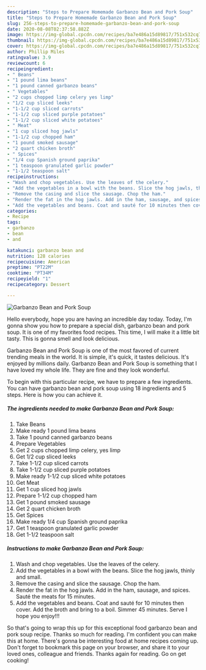 ```yaml
---
description: "Steps to Prepare Homemade Garbanzo Bean and Pork Soup"
title: "Steps to Prepare Homemade Garbanzo Bean and Pork Soup"
slug: 256-steps-to-prepare-homemade-garbanzo-bean-and-pork-soup
date: 2020-08-08T02:37:58.882Z
image: https://img-global.cpcdn.com/recipes/ba7e486a15d89817/751x532cq70/garbanzo-bean-and-pork-soup-recipe-main-photo.jpg
thumbnail: https://img-global.cpcdn.com/recipes/ba7e486a15d89817/751x532cq70/garbanzo-bean-and-pork-soup-recipe-main-photo.jpg
cover: https://img-global.cpcdn.com/recipes/ba7e486a15d89817/751x532cq70/garbanzo-bean-and-pork-soup-recipe-main-photo.jpg
author: Phillip Miles
ratingvalue: 3.9
reviewcount: 6
recipeingredient:
- " Beans"
- "1 pound lima beans"
- "1 pound canned garbanzo beans"
- " Vegetables"
- "2 cups chopped limp celery yes limp"
- "1/2 cup sliced leeks"
- "1-1/2 cup sliced carrots"
- "1-1/2 cup sliced purple potatoes"
- "1-1/2 cup sliced white potatoes"
- " Meat"
- "1 cup sliced hog jawls"
- "1-1/2 cup chopped ham"
- "1 pound smoked sausage"
- "2 quart chicken broth"
- " Spices"
- "1/4 cup Spanish ground paprika"
- "1 teaspoon granulated garlic powder"
- "1-1/2 teaspoon salt"
recipeinstructions:
- "Wash and chop vegetables. Use the leaves of the celery."
- "Add the vegetables in a bowl with the beans. Slice the hog jawls, thinly and small."
- "Remove the casing and slice the sausage. Chop the ham."
- "Render the fat in the hog jawls. Add in the ham, sausage, and spices. Sauté the meats for 15 minutes."
- "Add the vegetables and beans. Coat and sauté for 10 minutes then cover. Add the broth and bring to a boil. Simmer 45 minutes. Serve I hope you enjoy!!!"
categories:
- Recipe
tags:
- garbanzo
- bean
- and

katakunci: garbanzo bean and 
nutrition: 128 calories
recipecuisine: American
preptime: "PT22M"
cooktime: "PT34M"
recipeyield: "1"
recipecategory: Dessert

---
```



![Garbanzo Bean and Pork Soup](https://img-global.cpcdn.com/recipes/ba7e486a15d89817/751x532cq70/garbanzo-bean-and-pork-soup-recipe-main-photo.jpg)

Hello everybody, hope you are having an incredible day today. Today, I'm gonna show you how to prepare a special dish, garbanzo bean and pork soup. It is one of my favorites food recipes. This time, I will make it a little bit tasty. This is gonna smell and look delicious.



Garbanzo Bean and Pork Soup is one of the most favored of current trending meals in the world. It is simple, it's quick, it tastes delicious. It's enjoyed by millions daily. Garbanzo Bean and Pork Soup is something that I have loved my whole life. They are fine and they look wonderful.


To begin with this particular recipe, we have to prepare a few ingredients. You can have garbanzo bean and pork soup using 18 ingredients and 5 steps. Here is how you can achieve it.

<!--inarticleads1-->

##### The ingredients needed to make Garbanzo Bean and Pork Soup:

1. Take  Beans
1. Make ready 1 pound lima beans
1. Take 1 pound canned garbanzo beans
1. Prepare  Vegetables
1. Get 2 cups chopped limp celery, yes limp
1. Get 1/2 cup sliced leeks
1. Take 1-1/2 cup sliced carrots
1. Take 1-1/2 cup sliced purple potatoes
1. Make ready 1-1/2 cup sliced white potatoes
1. Get  Meat
1. Get 1 cup sliced hog jawls
1. Prepare 1-1/2 cup chopped ham
1. Get 1 pound smoked sausage
1. Get 2 quart chicken broth
1. Get  Spices
1. Make ready 1/4 cup Spanish ground paprika
1. Get 1 teaspoon granulated garlic powder
1. Get 1-1/2 teaspoon salt




<!--inarticleads2-->

##### Instructions to make Garbanzo Bean and Pork Soup:

1. Wash and chop vegetables. Use the leaves of the celery.
1. Add the vegetables in a bowl with the beans. Slice the hog jawls, thinly and small.
1. Remove the casing and slice the sausage. Chop the ham.
1. Render the fat in the hog jawls. Add in the ham, sausage, and spices. Sauté the meats for 15 minutes.
1. Add the vegetables and beans. Coat and sauté for 10 minutes then cover. Add the broth and bring to a boil. Simmer 45 minutes. Serve I hope you enjoy!!!




So that's going to wrap this up for this exceptional food garbanzo bean and pork soup recipe. Thanks so much for reading. I'm confident you can make this at home. There's gonna be interesting food at home recipes coming up. Don't forget to bookmark this page on your browser, and share it to your loved ones, colleague and friends. Thanks again for reading. Go on get cooking!
